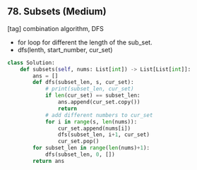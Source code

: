 ## 78. Subsets (Medium)
[tag] combination algorithm, DFS

- for loop for different the length of the sub_set.
- dfs(lenth, start_number, cur_set)

```python
class Solution:
    def subsets(self, nums: List[int]) -> List[List[int]]:
        ans = []
        def dfs(subset_len, s, cur_set):
            # print(subset_len, cur_set)
            if len(cur_set) == subset_len:
                ans.append(cur_set.copy())
                return
            # add different numbers to cur_set
            for i in range(s, len(nums)):
                cur_set.append(nums[i])
                dfs(subset_len, i+1, cur_set)
                cur_set.pop()
        for subset_len in range(len(nums)+1):
            dfs(subset_len, 0, [])
        return ans
```
